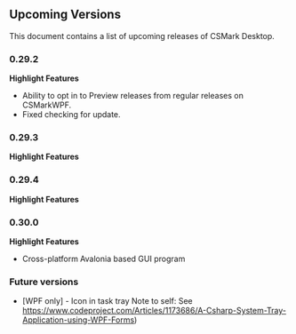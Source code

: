 ## Upcoming Versions
This document contains a list of upcoming releases of CSMark Desktop.

### 0.29.2
 **Highlight Features**
* Ability to opt in to Preview releases from regular releases on CSMarkWPF.
* Fixed checking for update.

### 0.29.3
 **Highlight Features**

### 0.29.4
 **Highlight Features**


### 0.30.0
 **Highlight Features**
 * Cross-platform Avalonia based GUI program

### Future versions
* [WPF only] - Icon in task tray
Note to self: See https://www.codeproject.com/Articles/1173686/A-Csharp-System-Tray-Application-using-WPF-Forms)
